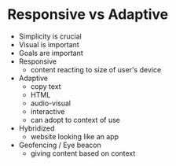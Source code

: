 # Responsive vs Adaptive

- Simplicity is crucial
- Visual is important 
- Goals are important
- Responsive 
  - content reacting to size of user's device
- Adaptive
  - copy text
  - HTML
  - audio-visual
  - interactive
  - can adopt to context of use
- Hybridized
  - website looking like an app
- Geofencing / Eye beacon
  - giving content based on context